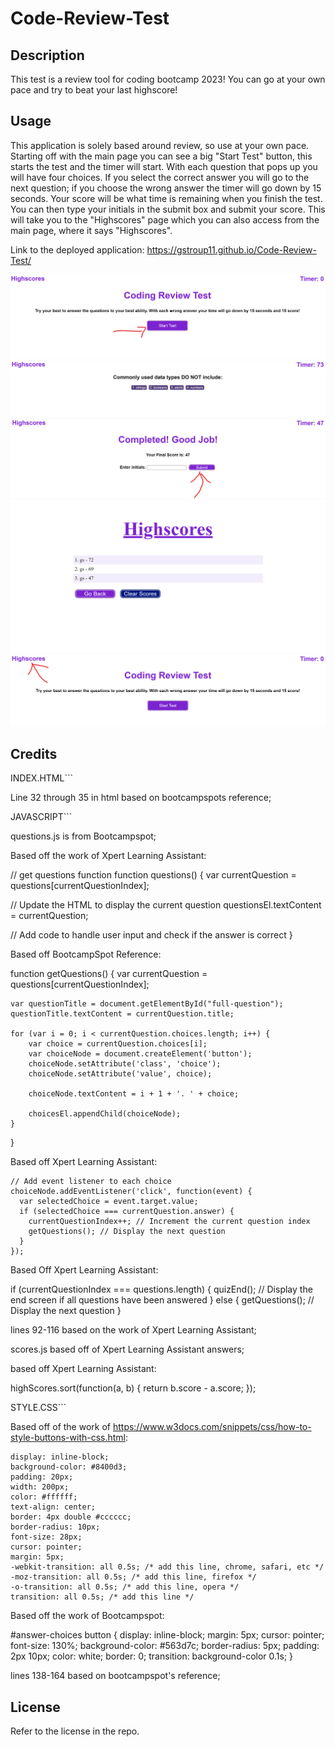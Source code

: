 # Code-Review-Test

## Description

This test is a review tool for coding bootcamp 2023!  You can go at your own pace and try to beat your last highscore!

## Usage 

This application is solely based around review, so use at your own pace.  Starting off with the main page you can see a big "Start Test" button, this starts the test and the timer will start.  With each question that pops up you will have four choices.  If you select the correct answer you will go to the next question; if you choose the wrong answer the timer will go down by 15 seconds.  Your score will be what time is remaining when you finish the test.  You can then type your initials in the submit box and submit your score.  This will take you to the "Highscores" page which you can also access from the main page, where it says "Highscores". 

Link to the deployed application: https://gstroup11.github.io/Code-Review-Test/

![Main Page's Start Button](https://raw.githubusercontent.com/gstroup11/Code-Review-Test/main/assets/images/mainsubmit.png)
![Questions Page](https://raw.githubusercontent.com/gstroup11/Code-Review-Test/main/assets/images/questions.png)
![Submit Button Location on End Screen](https://raw.githubusercontent.com/gstroup11/Code-Review-Test/main/assets/images/submitbutton.png)
![Highscores Page](https://raw.githubusercontent.com/gstroup11/Code-Review-Test/main/assets/images/highscores.png)
![Highscores Page href link](https://raw.githubusercontent.com/gstroup11/Code-Review-Test/main/assets/images/howtoaccesshighscores.png)

## Credits 

INDEX.HTML```

Line 32 through 35 in html based on bootcampspots reference;

JAVASCRIPT```

questions.js is from Bootcampspot;

Based off the work of Xpert Learning Assistant:

// get questions function
function questions() {
  var currentQuestion = questions[currentQuestionIndex];

  // Update the HTML to display the current question
  questionsEl.textContent = currentQuestion;

  // Add code to handle user input and check if the answer is correct
}

Based off BootcampSpot Reference:

function getQuestions() {
    var currentQuestion = questions[currentQuestionIndex];

    var questionTitle = document.getElementById("full-question");
    questionTitle.textContent = currentQuestion.title; 

    for (var i = 0; i < currentQuestion.choices.length; i++) {
        var choice = currentQuestion.choices[i];
        var choiceNode = document.createElement('button');
        choiceNode.setAttribute('class', 'choice');
        choiceNode.setAttribute('value', choice);
    
        choiceNode.textContent = i + 1 + '. ' + choice;
    
        choicesEl.appendChild(choiceNode);
    }
}


Based off Xpert Learning Assistant:

    // Add event listener to each choice
    choiceNode.addEventListener('click', function(event) {
      var selectedChoice = event.target.value;
      if (selectedChoice === currentQuestion.answer) {
        currentQuestionIndex++; // Increment the current question index
        getQuestions(); // Display the next question
      }
    });


Based Off Xpert Learning Assistant:

 if (currentQuestionIndex === questions.length) {
          quizEnd(); // Display the end screen if all questions have been answered
        } else {
          getQuestions(); // Display the next question
        }

lines 92-116 based on the work of Xpert Learning Assistant;

scores.js based off of Xpert Learning Assistant answers;

based off Xpert Learning Assistant:

  highScores.sort(function(a, b) {
    return b.score - a.score;
  });

STYLE.CSS```

Based off of the work of https://www.w3docs.com/snippets/css/how-to-style-buttons-with-css.html:

    display: inline-block;
    background-color: #8400d3;
    padding: 20px;
    width: 200px;
    color: #ffffff;
    text-align: center;
    border: 4px double #cccccc;
    border-radius: 10px;
    font-size: 28px;
    cursor: pointer;
    margin: 5px;
    -webkit-transition: all 0.5s; /* add this line, chrome, safari, etc */
    -moz-transition: all 0.5s; /* add this line, firefox */
    -o-transition: all 0.5s; /* add this line, opera */
    transition: all 0.5s; /* add this line */


Based off the work of Bootcampspot:

#answer-choices button {
    display: inline-block;
    margin: 5px;
    cursor: pointer;
    font-size: 130%;
    background-color: #563d7c;
    border-radius: 5px;
    padding: 2px 10px;
    color: white;
    border: 0;
    transition: background-color 0.1s;
  }

lines 138-164 based on bootcampspot's reference;

## License 

Refer to the license in the repo.
